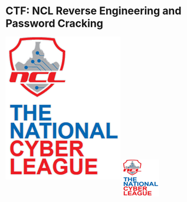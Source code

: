 # CTF: NCL Reverse Engineering and Password Cracking
![NCL](NCL.png)
<img align="center" width="100" height="100" src="NCL.png">
